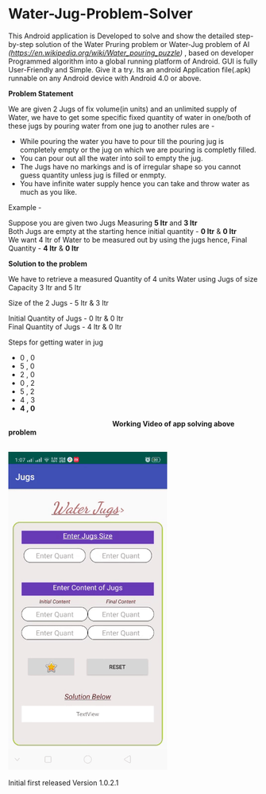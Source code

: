 # Water-Jug-Problem-Solver
This Android application is Developed to solve and show the detailed step-by-step solution of the Water Pruring problem or Water-Jug problem of AI _(https://en.wikipedia.org/wiki/Water_pouring_puzzle)_ , based on developer Programmed algorithm into a global running platform of Android. GUI is fully User-Friendly and Simple. Give it a try.
Its an android Application file(.apk) runnable on any Android device with Android 4.0 or above.

**Problem Statement**

We are given 2 Jugs of fix volume(in units) and an unlimited supply of Water, we have to get some specific fixed quantity of water in one/both of these jugs by pouring water from one jug to another rules are - 
- While pouring the water you have to pour till the pouring jug is completely empty or the jug on which we are pouring is completly filled.
- You can pour out all the water into soil to empty the jug. 
- The Jugs have no markings and is of irregular shape so you cannot guess quantity unless jug is filled or enmpty.
- You have infinite water supply hence you can take and throw water as much as you like.

Example -  

Suppose you are given two Jugs Measuring **5 ltr** and **3 ltr**  
Both Jugs are empty at the starting hence initial quantity - **0 ltr** & **0 ltr**  
We want 4 ltr of Water to be measured out by using the jugs hence, Final Quantity - **4 ltr** & **0 ltr**  

**Solution to the problem**

We have to retrieve a measured  Quantity of 4 units Water using Jugs of size Capacity 3 ltr and 5 ltr

Size of the 2 Jugs - 5 ltr & 3 ltr

Initial Quantity of Jugs - 0 ltr & 0 ltr  
Final Quantity of Jugs - 4 ltr & 0 ltr

Steps for getting water in jug

- 0 , 0
- 5 , 0
- 2 , 0
- 0 , 2
- 5 , 2
- 4 , 3
- **4 , 0**

**&nbsp;&nbsp;&nbsp;&nbsp;&nbsp;&nbsp;&nbsp;&nbsp;&nbsp;&nbsp;&nbsp;&nbsp;&nbsp;&nbsp;&nbsp;&nbsp;&nbsp;&nbsp;&nbsp;&nbsp;&nbsp;&nbsp;&nbsp;&nbsp;&nbsp;&nbsp;&nbsp;&nbsp;&nbsp;&nbsp;&nbsp;&nbsp;&nbsp;&nbsp;&nbsp;&nbsp;&nbsp;&nbsp;&nbsp;&nbsp;&nbsp;&nbsp;&nbsp;&nbsp;&nbsp;&nbsp;&nbsp;&nbsp;&nbsp;&nbsp;&nbsp;&nbsp;&nbsp;&nbsp;&nbsp;&nbsp;&nbsp;&nbsp;&nbsp;&nbsp;&nbsp;&nbsp;**  **Working Video of app solving above problem**  

**&nbsp;&nbsp;&nbsp;&nbsp;&nbsp;&nbsp;&nbsp;&nbsp;&nbsp;&nbsp;&nbsp;&nbsp;&nbsp;&nbsp;&nbsp;&nbsp;&nbsp;&nbsp;&nbsp;&nbsp;&nbsp;&nbsp;&nbsp;&nbsp;&nbsp;&nbsp;&nbsp;&nbsp;&nbsp;&nbsp;&nbsp;&nbsp;&nbsp;&nbsp;&nbsp;&nbsp;&nbsp;&nbsp;&nbsp;&nbsp;&nbsp;&nbsp;&nbsp;&nbsp;&nbsp;&nbsp;&nbsp;&nbsp;&nbsp;&nbsp;&nbsp;&nbsp;&nbsp;&nbsp;&nbsp;&nbsp;&nbsp;&nbsp;&nbsp;&nbsp;&nbsp;&nbsp;&nbsp;&nbsp;&nbsp;&nbsp;**  ![Working Videol_image](https://github.com/AnmolK99/Water-Jug-Problem-Solver/blob/master/Images/Working_Video.gif)

Initial first released Version 1.0.2.1
